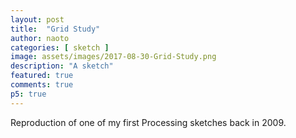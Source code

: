 ```yaml
---
layout: post
title:  "Grid Study"
author: naoto
categories: [ sketch ]
image: assets/images/2017-08-30-Grid-Study.png
description: "A sketch"
featured: true
comments: true
p5: true
---
```


<div id = "p5sketch">
  <!-- p5 instance will be created here -->
</div>

Reproduction of one of my first Processing sketches back in 2009.

<script>
//.parent("p5sketch")
function setup() {
  createCanvas(400, 400).parent("p5sketch");
}
function draw() {
  background(0);
  for(let i = 0; i < 16; i++) {
    stroke(255);
    let x = int(map(i, 0, 16, 0, width));
    line(x, 0, x, height);
    line(0, x, width, x);
  }
}
</script>